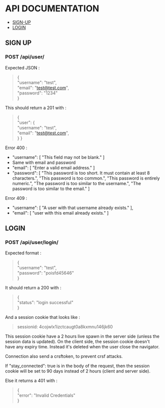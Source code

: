 # API DOCUMENTATION

- [SIGN-UP](#sign-up)
- [LOGIN](#login)

## SIGN UP

### POST /api/user/

Expected JSON :

>{<br>
>	"username": "test",<br>
>	"email": "test@test.com",<br>
>	"password": "1234"<br>
> }

This should return a 201 with :

> {<br>
	"user": {<br>
		"username": "test",<br>
		"email": "test@test.com",<br>
	}
}

Error 400 : 
- "username": [
		"This field may not be blank."
	]
- Same with email and password
- "email": [
		"Enter a valid email address."
	]
- "password": [
		"This password is too short. It must contain at least 8 characters.",
		"This password is too common.",
		"This password is entirely numeric.",
		"The password is too similar to the username.",
		"The password is too similar to the email."
	]

Error 409 :
- "username": [
		"A user with that username already exists."
	],
- "email": [
		"user with this email already exists."
	]


## LOGIN

### POST /api/user/login/

Expected format :

>{<br>
	"username": "test",<br>
	"password": "poisfd45646"<br>
}

It should return a 200 with :

>{<br>
	"status": "login successful"<br>
}

And a session cookie that looks like :

>sessionid: 4cojwlx1izctcaugt0a8kxmnu146jk60

This session cookie have a 2 hours live spawn in the server side (unless the session data is updated). On the client side, the session cookie doesn't have any expiry time. Instead it's deleted when the user close the navigator.

Connection also send a crsftoken, to prevent crsf attacks.

If "stay_connected": true is in the body of the request, then the session cookie will be set to 90 days instead of 2 hours (client and server side).

Else it returns a 401 with :

>{<br>
	"error": "Invalid Credentials"<br>
}
